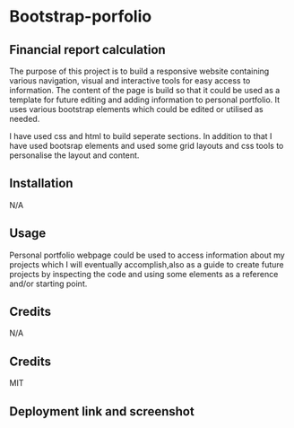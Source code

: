 # Bootstrap-porfolio


## Financial report calculation

The purpose of this project is to build a responsive website containing various navigation, visual and interactive tools for easy access to information.
The content of the page is build so that it could be used as a template for future editing and adding information to personal portfolio. It uses various bootstrap elements which could be edited or utilised as needed. 

I have used css and html to build seperate sections. In addition to that I have used bootsrap elements and used some grid layouts and css tools to personalise the layout and content. 
## Installation 

N/A

## Usage 

Personal portfolio webpage could be used to access information about my projects which I will eventually accomplish,also as a guide to create future projects by inspecting the code and using some elements as a reference and/or starting point.

## Credits 

N/A

## Credits


MIT

## Deployment link and screenshot
